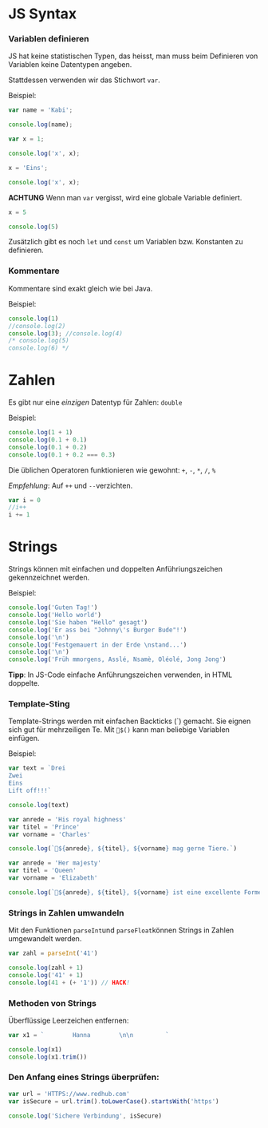 # JS Syntax

### Variablen definieren

JS hat keine statistischen Typen, das heisst, man muss beim Definieren von Variablen keine Datentypen angeben.

Stattdessen verwenden wir das Stichwort `var`.

Beispiel:
```js {cmd=node}
var name = 'Kabi';

console.log(name);

var x = 1;

console.log('x', x);

x = 'Eins';

console.log('x', x);
```

**ACHTUNG** Wenn man `var` vergisst, wird eine globale Variable definiert.

```js {cmd=node}
x = 5

console.log(5)
```

Zusätzlich gibt es noch `let` und `const` um Variablen bzw. Konstanten zu definieren.


### Kommentare

Kommentare sind exakt gleich wie bei Java.

Beispiel:
```js {cmd=node}
console.log(1)
//console.log(2)
console.log(3); //console.log(4)
/* console.log(5)
console.log(6) */
```


# Zahlen

Es gibt nur eine _einzigen_ Datentyp für Zahlen:
`double`


Beispiel:
```js {cmd=node}
console.log(1 + 1)
console.log(0.1 + 0.1)
console.log(0.1 + 0.2)
console.log(0.1 + 0.2 === 0.3)
```


Die üblichen Operatoren funktionieren wie gewohnt:
`+`, `-`, `*`, `/`, `%`


_Empfehlung_: Auf `++` und `--`verzichten.

```js {cmd=node}
var i = 0
//i++
i += 1
```

# Strings

Strings können mit einfachen und doppelten Anführiungszeichen gekennzeichnet werden.

Beispiel:
```js {cmd=node}
console.log('Guten Tag!')
console.log('Hello world')
console.log('Sie haben "Hello" gesagt')
console.log('Er ass bei "Johnny\'s Burger Bude"!')
console.log('\n')
console.log('Festgemauert in der Erde \nstand...')
console.log('\n')
console.log('Früh mmorgens, Asslé, Nsamè, Oléolé, Jong Jong')
```

**Tipp**: In JS-Code einfache Anführungszeichen verwenden, in HTML doppelte.

### Template-Sting

Template-Strings werden mit einfachen Backticks (\`) gemacht. Sie eignen sich gut für mehrzeiligen Te. Mit `$()` kann man beliebige Variablen einfügen.


Beispiel:
```js {cmd=node}
var text = `Drei
Zwei
Eins
Lift off!!!`

console.log(text)
```

```js {cmd=node}
var anrede = 'His royal highness'
var titel = 'Prince'
var vorname = 'Charles'

console.log(`${anrede}, ${titel}, ${vorname} mag gerne Tiere.`)
```

```js {cmd=node}
var anrede = 'Her majesty'
var titel = 'Queen'
var vorname = 'Elizabeth'

console.log(`${anrede}, ${titel}, ${vorname} ist eine excellente Formel 1 Fahrerin!`)
```

### Strings in Zahlen umwandeln

Mit den Funktionen `parseInt`und `parseFloat`können Strings in Zahlen umgewandelt werden.

```js {cmd=node}
var zahl = parseInt('41')

console.log(zahl + 1)
console.log('41' + 1)
console.log(41 + (+ '1')) // HACK!
```

### Methoden von Strings

Überflüssige Leerzeichen entfernen:

```js {cmd=node}
var x1 = `        Hanna        \n\n         `

console.log(x1)
console.log(x1.trim())
```

### Den Anfang eines Strings überprüfen:

```js {cmd=node}
var url = 'HTTPS://www.redhub.com'
var isSecure = url.trim().toLowerCase().startsWith('https')

console.log('Sichere Verbindung', isSecure)
```

